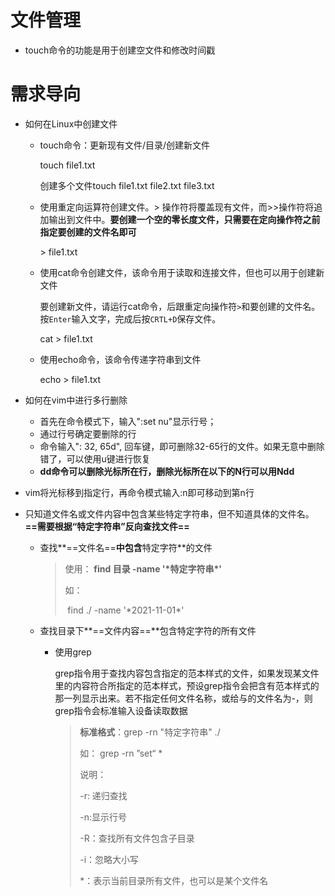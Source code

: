 # 文件管理

- touch命令的功能是用于创建空文件和修改时间戳

# 需求导向

- 如何在Linux中创建文件

  - touch命令：更新现有文件/目录/创建新文件

    touch file1.txt

    创建多个文件touch file1.txt file2.txt file3.txt

  - 使用重定向运算符创建文件。> 操作符将覆盖现有文件，而>>操作符将追加输出到文件中。**要创建一个空的零长度文件，只需要在定向操作符之前指定要创建的文件名即可**

    \> file1.txt

  - 使用cat命令创建文件，该命令用于读取和连接文件，但也可以用于创建新文件

    要创建新文件，请运行cat命令，后跟重定向操作符`>`和要创建的文件名。按`Enter`输入文字，完成后按`CRTL+D`保存文件。

    cat > file1.txt

  - 使用echo命令，该命令传递字符串到文件

    echo > file1.txt

- 如何在vim中进行多行删除
  - 首先在命令模式下，输入":set nu"显示行号；
  - 通过行号确定要删除的行
  - 命令输入":  32, 65d", 回车键，即可删除32-65行的文件。如果无意中删除错了，可以使用u键进行恢复
  - **dd命令可以删除光标所在行，删除光标所在以下的N行可以用Ndd**

- vim将光标移到指定行，再命令模式输入:n即可移动到第n行

- 只知道文件名或文件内容中包含某些特定字符串，但不知道具体的文件名。**==需要根据“特定字符串”反向查找文件==**

  - 查找**==文件名==**中包含**特定字符**的文件

    > 使用： **find 目录 -name \'\*特定字符串\*\'** 
    >
    > 如：
    >
    > ​		find ./ -name '\*2021-11-01\*'

  - 查找目录下**==文件内容==**包含特定字符的所有文件

    - 使用grep

      grep指令用于查找内容包含指定的范本样式的文件，如果发现某文件里的内容符合所指定的范本样式，预设grep指令会把含有范本样式的那一列显示出来。若不指定任何文件名称，或给与的文件名为-，则grep指令会标准输入设备读取数据

      > **标准格式**：grep -rn "特定字符串" ./
      >
      > 如： grep -rn ”set“ *
      >
      > 说明：
      >
      > -r: 递归查找
      >
      > -n:显示行号
      >
      > -R：查找所有文件包含子目录
      >
      > -i：忽略大小写
      >
      > *：表示当前目录所有文件，也可以是某个文件名
